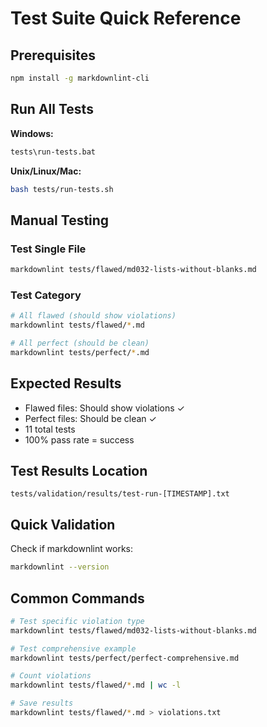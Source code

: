 # Test Suite Quick Reference

## Prerequisites

```bash
npm install -g markdownlint-cli
```

## Run All Tests

**Windows:**

```cmd
tests\run-tests.bat
```

**Unix/Linux/Mac:**

```bash
bash tests/run-tests.sh
```

## Manual Testing

### Test Single File

```bash
markdownlint tests/flawed/md032-lists-without-blanks.md
```

### Test Category

```bash
# All flawed (should show violations)
markdownlint tests/flawed/*.md

# All perfect (should be clean)
markdownlint tests/perfect/*.md
```

## Expected Results

- Flawed files: Should show violations ✓
- Perfect files: Should be clean ✓
- 11 total tests
- 100% pass rate = success

## Test Results Location

```text
tests/validation/results/test-run-[TIMESTAMP].txt
```

## Quick Validation

Check if markdownlint works:

```bash
markdownlint --version
```

## Common Commands

```bash
# Test specific violation type
markdownlint tests/flawed/md032-lists-without-blanks.md

# Test comprehensive example
markdownlint tests/perfect/perfect-comprehensive.md

# Count violations
markdownlint tests/flawed/*.md | wc -l

# Save results
markdownlint tests/flawed/*.md > violations.txt
```
